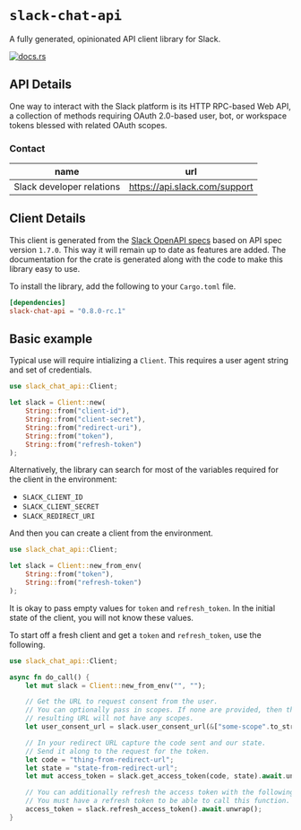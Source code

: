 # `slack-chat-api`

A fully generated, opinionated API client library for Slack.


[![docs.rs](https://docs.rs/slack-chat-api/badge.svg)](https://docs.rs/slack-chat-api)

## API Details

One way to interact with the Slack platform is its HTTP RPC-based Web API, a collection of methods requiring OAuth 2.0-based user, bot, or workspace tokens blessed with related OAuth scopes.



### Contact


| name | url |
|----|----|
| Slack developer relations | <https://api.slack.com/support> |



## Client Details

This client is generated from the [Slack OpenAPI
specs](https://raw.githubusercontent.com/slackapi/slack-api-specs/master/web-api/slack_web_openapi_v2.json) based on API spec version `1.7.0`. This way it will remain
up to date as features are added. The documentation for the crate is generated
along with the code to make this library easy to use.


To install the library, add the following to your `Cargo.toml` file.

```toml
[dependencies]
slack-chat-api = "0.8.0-rc.1"
```

## Basic example

Typical use will require intializing a `Client`. This requires
a user agent string and set of credentials.

```rust
use slack_chat_api::Client;

let slack = Client::new(
    String::from("client-id"),
    String::from("client-secret"),
    String::from("redirect-uri"),
    String::from("token"),
    String::from("refresh-token")
);
```

Alternatively, the library can search for most of the variables required for
the client in the environment:

- `SLACK_CLIENT_ID`
- `SLACK_CLIENT_SECRET`
- `SLACK_REDIRECT_URI`

And then you can create a client from the environment.

```rust
use slack_chat_api::Client;

let slack = Client::new_from_env(
    String::from("token"),
    String::from("refresh-token")
);
```

It is okay to pass empty values for `token` and `refresh_token`. In
the initial state of the client, you will not know these values.

To start off a fresh client and get a `token` and `refresh_token`, use the following.

```rust
use slack_chat_api::Client;

async fn do_call() {
    let mut slack = Client::new_from_env("", "");

    // Get the URL to request consent from the user.
    // You can optionally pass in scopes. If none are provided, then the
    // resulting URL will not have any scopes.
    let user_consent_url = slack.user_consent_url(&["some-scope".to_string()]);

    // In your redirect URL capture the code sent and our state.
    // Send it along to the request for the token.
    let code = "thing-from-redirect-url";
    let state = "state-from-redirect-url";
    let mut access_token = slack.get_access_token(code, state).await.unwrap();

    // You can additionally refresh the access token with the following.
    // You must have a refresh token to be able to call this function.
    access_token = slack.refresh_access_token().await.unwrap();
}
```
